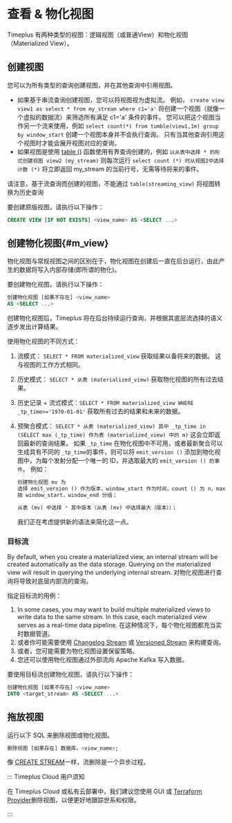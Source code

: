 # 查看 & 物化视图

Timeplus 有两种类型的视图：逻辑视图（或普通View）和物化视图（Materialized View）。

## 创建视图

您可以为所有类型的查询创建视图，并在其他查询中引用视图。

- 如果基于串流查询创建视图，您可以将视图视为虚拟流。 例如， `create view view1 as select * from my_stream where c1='a'` 将创建一个视图（就像一个虚拟的数据流）来筛选所有满足 c1='a' 条件的事件。 您可以把这个视图当作另一个流来使用，例如 `select count(*) from tumble(view1,1m) group by window_start` 创建一个视图本身并不会执行查询。 只有当其他查询引用这个视图时才能会展开视图对应的查询。
- 如果视图是使用 [table ()](functions_for_streaming#table) 函数使用有界查询创建的，例如 `以从表中选择 * 的形式创建视图 view2 (my_stream)` 则每次运行 `select count (*) 时从视图2中选择计数 (*)` 将立即返回 my_stream 的当前行号，无需等待将来的事件。

请注意，基于流查询而创建的视图，不能通过 `table(streaming_view)` 将视图转换为历史查询

要创建原版视图，请执行以下操作：

```sql
CREATE VIEW [IF NOT EXISTS] <view_name> AS <SELECT ...>
```

## 创建物化视图{#m_view}

物化视图与常规视图之间的区别在于，物化视图在创建后一直在后台运行，由此产生的数据将写入内部存储(即所谓的物化)。

要创建物化视图，请执行以下操作：

```sql
创建物化视图 [如果不存在] <view_name>
AS <SELECT ...>
```

创建物化视图后，Timeplus 将在后台持续运行查询，并根据其底层流选择的语义逐步发出计算结果。

使用物化视图的不同方式：

1. 流模式： `SELECT * FROM materialized_view` 获取结果以备将来的数据。 这与视图的工作方式相同。
2. 历史模式： `SELECT * 从表 (materialized_view)` 获取物化视图的所有过去结果。
3. 历史记录 + 流式模式：`SELECT * FROM materialized_view WHERE _tp_time>='1970-01-01'` 获取所有过去的结果和未来的数据。
4. 预聚合模式： `SELECT * 从表 (materialized_view) 其中 _tp_time in (SELECT max (_tp_time) 作为表 (materialized_view) 中的 m)` 这会立即返回最新的查询结果。 如果 `_tp_time` 在物化视图中不可用，或者最新聚合可以生成具有不同的 `_tp_time`的事件，则可以将 `emit_version ()` 添加到物化视图中，为每个发射分配一个唯一的 ID，并选取最大的 `emit_version () 的事件`。 例如：

   ```sql
   创建物化视图 mv 为
   选择 emit_version () 作为版本，window_start 作为时间，count () 为 n，max (speed_kmh) 作为 h 从 tumble (car_live_data,10s)
   按 window_start，window_end 分组；

   从表 (mv) 中选择 * 其中版本（从表 (mv) 中选择最大（版本））；
   ```

   我们正在考虑提供新的语法来简化这一点。

### 目标流

By default, when you create a materialized view, an internal stream will be created automatically as the data storage. Querying on the materialized view will result in querying the underlying internal stream. 对物化视图进行查询将导致对底层内部流的查询。

指定目标流的用例：

1. In some cases, you may want to build multiple materialized views to write data to the same stream. In this case, each materialized view serves as a real-time data pipeline. 在这种情况下，每个物化视图都充当实时数据管道。
2. 或者你可能需要使用 [Changelog Stream](proton-create-stream#changelog-stream) 或 [Versioned Stream](proton-create-stream#versioned-stream) 来构建查询。
3. 或者，您可能需要为物化视图设置保留策略。
4. 您还可以使用物化视图通过外部流向 Apache Kafka 写入数据。

要使用目标流创建物化视图，请执行以下操作：

```sql
创建物化视图 [如果不存在] <view_name>
INTO <target_stream> AS <SELECT ...>
```

## 拖放视图

运行以下 SQL 来删除视图或物化视图。

```sql
删除视图 [如果存在] 数据库。<view_name>;
```

像 [CREATE STREAM](proton-create-stream)一样，流删除是一个异步过程。

::: Timeplus Cloud 用户须知

在 Timeplus Cloud 或私有云部署中，我们建议您使用 GUI 或 [Terraform Provider](terraform)删除视图，以便更好地跟踪世系和权限。

:::
